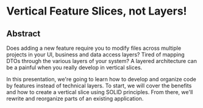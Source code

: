 # Vertical Feature Slices, not Layers!

## Abstract

Does adding a new feature require you to modify files across multiple projects in your UI, business and data access layers? Tired of mapping DTOs through the various layers of your system? A layered architecture can be a painful when you really develop in vertical slices.

In this presentation, we're going to learn how to develop and organize code by features instead of technical layers.  To start, we will cover the benefits and how to create a vertical slice using SOLID principles.  From there, we'll rewrite and reorganize parts of an existing application.
